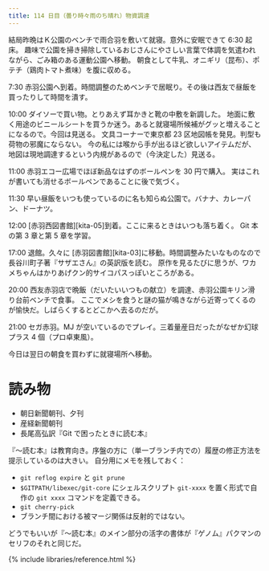 ```yaml
---
title: 114 日目（曇り時々雨のち晴れ）物資調達
---
```


結局昨晩はＫ公園のベンチで雨合羽を敷いて就寝。意外に安眠できて 6:30 起床。
趣味で公園を掃き掃除しているおじさんにやさしい言葉で体調を気遣われながら、ごみ箱のある運動公園へ移動。
朝食として牛乳、オニギリ（昆布）、ポテチ（鶏肉トマト煮味）を腹に収める。

7:30 赤羽公園へ到着。時間調整のためベンチで居眠り。その後は西友で昼飯を買ったりして時間を潰す。

10:00 ダイソーで買い物。とりあえず耳かきと靴の中敷を新調した。
地面に敷く用途のビニールシートを買うか迷う。あると就寝場所候補がグッと増えることになるので。今回は見送る。
文具コーナーで東京都 23 区地図帳を発見。判型も荷物の邪魔にならない。
今の私には喉から手が出るほど欲しいアイテムだが、地図は現地調達するという内規があるので（今決定した）見送る。

11:00 赤羽エコー広場でほぼ新品なはずのボールペンを 30 円で購入。
実はこれが書いても消せるボールペンであることに後で気づく。

11:30 早い昼飯をいつも使っているのに名も知らぬ公園で。バナナ、カレーパン、ドーナツ。

12:00 [赤羽西図書館][kita-05]到着。ここに来るときはいつも落ち着く。
Git 本の第 3 章と第 5 章を学習。

17:00 退館。久々に [赤羽図書館][kita-03]に移動。時間調整みたいなものなので長谷川町子著『サザエさん』の英訳版を読む。
原作を見るたびに思うが、ワカメちゃんはかりあげクン的サイコパスっぽいところがある。

20:00 西友赤羽店で晩飯（だいたいいつもの献立）を調達、赤羽公園キリン滑り台前ベンチで食事。
ここでメシを食うと謎の猫が鳴きながら近寄ってくるのが愉快だ。しばらくするとどこかへ去るのだが。

21:00 セガ赤羽。MJ が空いているのでプレイ。三着量産日だったがなぜか幻球プラス 4 個（プロ卓東風）。

今日は翌日の朝食を買わずに就寝場所へ移動。

# 読み物

* 朝日新聞朝刊、夕刊
* 産経新聞朝刊
* 長尾高弘訳『Git で困ったときに読む本』

『～読む本』は教育向き。序盤の方に（単一ブランチ内での）履歴の修正方法を提示しているのは大きい。
自分用にメモを残しておく：

* `git reflog expire` と `git prune`
* `$GITPATH/libexec/git-core` にシェルスクリプト `git-xxxx` を置く形式で自作の `git xxxx` コマンドを定義できる。
* `git cherry-pick`
* ブランチ間における被マージ関係は反射的ではない。

どうでもいいが『～読む本』のメイン部分の活字の書体が『ゲノム』パクマンのセリフのそれと同じだ。

{% include libraries/reference.html %}
